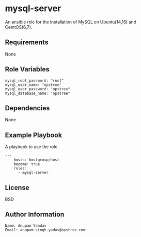 mysql-server
============

An ansible role for the installation of MySQL on Ubuntu(14,16) and CemtOS(6,7).

Requirements
------------

None

Role Variables
--------------

```
mysql_root_password: "root"
mysql_user_name: "opstree"
mysql_user_password: "opstree"
mysql_database_name: "opstree"
```

Dependencies
------------

None

Example Playbook
----------------

A playbook to use the role.

```
---
  - hosts: hostgroup/host
    become: true
    roles: 
      - mysql-server
```

License
-------

BSD

Author Information
------------------

```
Name: Anupam Yaadav
Email: anupam.singh.yadav@opstree.com
```
